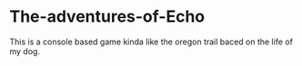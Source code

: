 # The-adventures-of-Echo
This is a console based game kinda like the oregon trail baced on the life of my dog.
